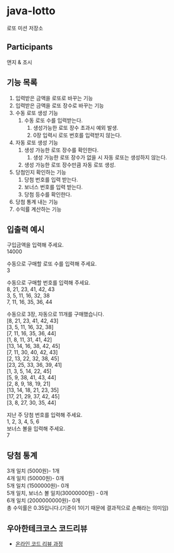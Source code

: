 # java-lotto

로또 미션 저장소

## Participants
앤지 & 조시




## 기능 목록

1. 입력받은 금액을 로또로 바꾸는 기능
2. 입력받은 금액을 로또 장수로 바꾸는 기능
3. 수동 로또 생성 기능
   1. 수동 로또 수를 입력받는다.
      1. 생성가능한 로또 장수 초과시 예외 발생.
      2. 0장 입력시 로또 번호를 입력받지 않는다.
4. 자동 로또 생성 기능
   1. 생성 가능한 로또 장수를 확인한다.
      1. 생성 가능한 로또 장수가 없을 시 자동 로또는 생성하지 않는다.
   2. 생성 가능한 로또 장수만큼 자동 로또 생성.
5. 당첨인지 확인하는 기능
   1. 당첨 번호를 입력 받는다.
   2. 보너스 번호를 입력 받는다.
   3. 당첨 등수를 확인한다.
6. 당첨 통계 내는 기능
7. 수익률 계산하는 기능


## 입출력 예시

구입금액을 입력해 주세요.  
14000

수동으로 구매할 로또 수를 입력해 주세요.  
3

수동으로 구매할 번호를 입력해 주세요.  
8, 21, 23, 41, 42, 43  
3, 5, 11, 16, 32, 38  
7, 11, 16, 35, 36, 44  

수동으로 3장, 자동으로 11개를 구매했습니다.  
[8, 21, 23, 41, 42, 43]  
[3, 5, 11, 16, 32, 38]  
[7, 11, 16, 35, 36, 44]  
[1, 8, 11, 31, 41, 42]  
[13, 14, 16, 38, 42, 45]  
[7, 11, 30, 40, 42, 43]  
[2, 13, 22, 32, 38, 45]  
[23, 25, 33, 36, 39, 41]  
[1, 3, 5, 14, 22, 45]  
[5, 9, 38, 41, 43, 44]  
[2, 8, 9, 18, 19, 21]  
[13, 14, 18, 21, 23, 35]  
[17, 21, 29, 37, 42, 45]  
[3, 8, 27, 30, 35, 44]  

지난 주 당첨 번호를 입력해 주세요.  
1, 2, 3, 4, 5, 6  
보너스 볼을 입력해 주세요.  
7  

당첨 통계  
---------  
3개 일치 (5000원)- 1개  
4개 일치 (50000원)- 0개  
5개 일치 (1500000원)- 0개  
5개 일치, 보너스 볼 일치(30000000원) - 0개  
6개 일치 (2000000000원)- 0개  
총 수익률은 0.35입니다.(기준이 1이기 때문에 결과적으로 손해라는 의미임)  

[//]: # (## 객체)

[//]: # (1. 로또)

[//]: # (    상태)

[//]: # (    - 자기 번호)

[//]: # (   )
[//]: # (    행동)

[//]: # (    - 당첨됬는지 비교하는 기능)

[//]: # ()
[//]: # (2. 당첨번호)

[//]: # (    상태)

[//]: # (    - 당첨 번호&#40;6개&#41;)

[//]: # (    - 보너스 번호&#40;1개&#41;)

[//]: # ()
[//]: # (    행동)

[//]: # (    - ?)

[//]: # ()
[//]: # (3. 로또게임)

[//]: # (    상태)

[//]: # (    - 로또s)

[//]: # (    )
[//]: # (    행동)

[//]: # (    - 로또s를 생성)

[//]: # (    - 수익률` 계산)

[//]: # ()
[//]: # (4. 돈)

[//]: # (    상태)

[//]: # (    - 보유금액)

[//]: # (   )
[//]: # (    행동)

[//]: # (    - 보유금액 반환)


[//]: # (## 리펙토링 목록)

[//]: # ()
[//]: # (- 매직넘버 삭제)

[//]: # (  - InputView )

[//]: # ()
[//]: # ()
[//]: # (- final)

[//]: # (  - Money)

[//]: # (    - 한 번 입력받은 돈은 그 값이 바뀌지 않는다.)

[//]: # ()
[//]: # ()
[//]: # (- 생성자)

[//]: # (  - Money)

[//]: # (    - String이 아닌 int로 받는다.)

[//]: # ()
[//]: # (  - Lotto)

[//]: # (    - 생성자 한개로 통일)

[//]: # (  - LottoGame)

[//]: # (    - 생성자 한개로 통일)

[//]: # ()
[//]: # (    )
[//]: # (- 역할/ 책임 분리)

[//]: # (  - 로또 구매 시 money to amount)

[//]: # (    - Money에서 변환)

[//]: # (    - 입력한 금액이 LOTTO_PRICE 보다 적을때?)

[//]: # (      - 에러발생)

[//]: # (  - LottoNumber generate 관련)

[//]: # (      - LottoGenerator 인터페이스 생성)

[//]: # (  - 당첨번호 체크 관련)

[//]: # (    - WinningChecker 생성)

## 우아한테크코스 코드리뷰

- [온라인 코드 리뷰 과정](https://github.com/woowacourse/woowacourse-docs/blob/master/maincourse/README.md)
